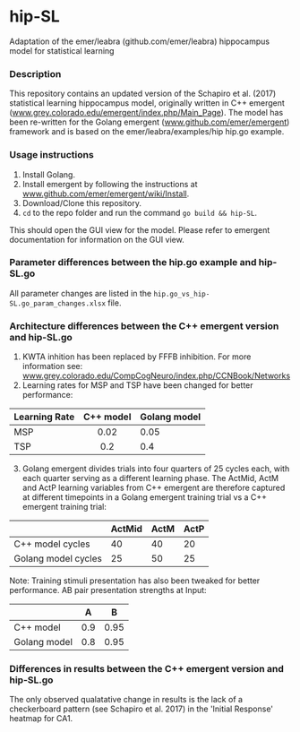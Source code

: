 # hip-SL
Adaptation of the emer/leabra (github.com/emer/leabra) hippocampus model for statistical learning

### Description
This repository contains an updated version of the Schapiro et al. (2017) statistical learning hippocampus model, originally written in C++ emergent (www.grey.colorado.edu/emergent/index.php/Main_Page).
The model has been re-written for the Golang emergent (www.github.com/emer/emergent) framework and is based on the emer/leabra/examples/hip hip.go example.

### Usage instructions
1. Install Golang.
2. Install emergent by following the instructions at www.github.com/emer/emergent/wiki/Install.
3. Download/Clone this repository.
4. `cd` to the repo folder and run the command `go build && hip-SL`.

This should open the GUI view for the model. Please refer to emergent documentation for information on the GUI view.

### Parameter differences between the hip.go example and hip-SL.go
All parameter changes are listed in the `hip.go_vs_hip-SL.go_param_changes.xlsx` file.

### Architecture differences between the C++ emergent version and hip-SL.go
1. KWTA inhition has been replaced by FFFB inhibition. For more information see: www.grey.colorado.edu/CompCogNeuro/index.php/CCNBook/Networks
2. Learning rates for MSP and TSP have been changed for better performance:

| Learning Rate | C++ model     | Golang model  |
| ------------- |:-------------:|---------------|
| MSP    	| 0.02		| 0.05 		|
| TSP     	| 0.2      	| 0.4 		|

3. Golang emergent divides trials into four quarters of 25 cycles each, with each quarter serving as a different learning phase. The ActMid, ActM and ActP learning variables from C++ emergent are therefore captured at different timepoints in a Golang emergent training trial vs a C++ emergent training trial:

| 			| ActMid | ActM | ActP |
|---------------	|----	 | ---	| ---  |
| C++ model cycles	| 40	 | 40	| 20   |
| Golang model cycles	| 25	 | 50   | 25   |

Note: Training stimuli presentation has also been tweaked for better performance. AB pair presentation strengths at Input:

| 			| A | B |
|---------------	|----	 | ---	|
| C++ model 	| 0.9	 | 0.95	|
| Golang model 	| 0.8	 | 0.95   |

### Differences in results between the C++ emergent version and hip-SL.go
The only observed qualatative change in results is the lack of a checkerboard pattern (see Schapiro et al. 2017) in the 'Initial Response' heatmap for CA1.

